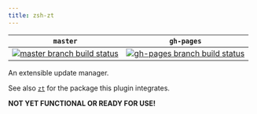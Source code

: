 ```yaml
---
title: zsh-zt
---
```


<table>
  <thead>
    <tr>
      <th>
        <code>master</code>
      </th>
      <th>
        <code>gh-pages</code>
      </th>
    </tr>
  </thead>
  <tbody>
    <tr>
      <td>
        <a href="https://travis-ci.com/daveio/zsh-zt/branches" rel="nofollow">
          <img src="https://travis-ci.com/daveio/zsh-zt.svg?branch=master" alt="master branch build status">
        </a>
      </td>
      <td>
        <a href="https://travis-ci.com/daveio/zsh-zt/branches" rel="nofollow">
          <img src="https://travis-ci.com/daveio/zsh-zt.svg?branch=gh-pages" alt="gh-pages branch build status">
        </a>
      </td>
    </tr>
  </tbody>
</table>

An extensible update manager.

See also [`zt`][link-zt] for the package this plugin integrates.

**NOT YET FUNCTIONAL OR READY FOR USE!**

[link-zt]: https://github.com/daveio/zt
